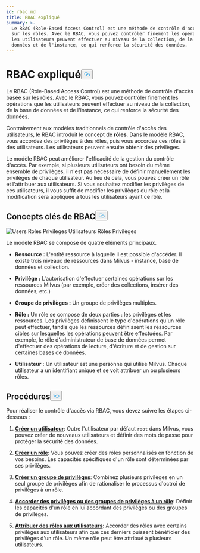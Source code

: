 ```yaml
---
id: rbac.md
title: RBAC expliqué
summary: >-
  Le RBAC (Role-Based Access Control) est une méthode de contrôle d'accès basée
  sur les rôles. Avec le RBAC, vous pouvez contrôler finement les opérations que
  les utilisateurs peuvent effectuer au niveau de la collection, de la base de
  données et de l'instance, ce qui renforce la sécurité des données.
---
```

<h1 id="RBAC-Explained" class="common-anchor-header">RBAC expliqué<button data-href="#RBAC-Explained" class="anchor-icon" translate="no">
      <svg translate="no"
        aria-hidden="true"
        focusable="false"
        height="20"
        version="1.1"
        viewBox="0 0 16 16"
        width="16"
      >
        <path
          fill="#0092E4"
          fill-rule="evenodd"
          d="M4 9h1v1H4c-1.5 0-3-1.69-3-3.5S2.55 3 4 3h4c1.45 0 3 1.69 3 3.5 0 1.41-.91 2.72-2 3.25V8.59c.58-.45 1-1.27 1-2.09C10 5.22 8.98 4 8 4H4c-.98 0-2 1.22-2 2.5S3 9 4 9zm9-3h-1v1h1c1 0 2 1.22 2 2.5S13.98 12 13 12H9c-.98 0-2-1.22-2-2.5 0-.83.42-1.64 1-2.09V6.25c-1.09.53-2 1.84-2 3.25C6 11.31 7.55 13 9 13h4c1.45 0 3-1.69 3-3.5S14.5 6 13 6z"
        ></path>
      </svg>
    </button></h1><p>Le RBAC (Role-Based Access Control) est une méthode de contrôle d'accès basée sur les rôles. Avec le RBAC, vous pouvez contrôler finement les opérations que les utilisateurs peuvent effectuer au niveau de la collection, de la base de données et de l'instance, ce qui renforce la sécurité des données.</p>
<p>Contrairement aux modèles traditionnels de contrôle d'accès des utilisateurs, le RBAC introduit le concept de <strong>rôles</strong>. Dans le modèle RBAC, vous accordez des privilèges à des rôles, puis vous accordez ces rôles à des utilisateurs. Les utilisateurs peuvent ensuite obtenir des privilèges.</p>
<p>Le modèle RBAC peut améliorer l'efficacité de la gestion du contrôle d'accès. Par exemple, si plusieurs utilisateurs ont besoin du même ensemble de privilèges, il n'est pas nécessaire de définir manuellement les privilèges de chaque utilisateur. Au lieu de cela, vous pouvez créer un rôle et l'attribuer aux utilisateurs. Si vous souhaitez modifier les privilèges de ces utilisateurs, il vous suffit de modifier les privilèges du rôle et la modification sera appliquée à tous les utilisateurs ayant ce rôle.</p>
<h2 id="RBAC-key-concepts" class="common-anchor-header">Concepts clés de RBAC<button data-href="#RBAC-key-concepts" class="anchor-icon" translate="no">
      <svg translate="no"
        aria-hidden="true"
        focusable="false"
        height="20"
        version="1.1"
        viewBox="0 0 16 16"
        width="16"
      >
        <path
          fill="#0092E4"
          fill-rule="evenodd"
          d="M4 9h1v1H4c-1.5 0-3-1.69-3-3.5S2.55 3 4 3h4c1.45 0 3 1.69 3 3.5 0 1.41-.91 2.72-2 3.25V8.59c.58-.45 1-1.27 1-2.09C10 5.22 8.98 4 8 4H4c-.98 0-2 1.22-2 2.5S3 9 4 9zm9-3h-1v1h1c1 0 2 1.22 2 2.5S13.98 12 13 12H9c-.98 0-2-1.22-2-2.5 0-.83.42-1.64 1-2.09V6.25c-1.09.53-2 1.84-2 3.25C6 11.31 7.55 13 9 13h4c1.45 0 3-1.69 3-3.5S14.5 6 13 6z"
        ></path>
      </svg>
    </button></h2><p>
  
   <span class="img-wrapper"> <img translate="no" src="/docs/v2.6.x/assets/users-roles-privileges.png" alt="Users Roles Privileges" class="doc-image" id="users-roles-privileges" />
   </span> <span class="img-wrapper"> <span>Utilisateurs Rôles Privilèges</span> </span></p>
<p>Le modèle RBAC se compose de quatre éléments principaux.</p>
<ul>
<li><p><strong>Ressource :</strong> L'entité ressource à laquelle il est possible d'accéder. Il existe trois niveaux de ressources dans Milvus - instance, base de données et collection.</p></li>
<li><p><strong>Privilège :</strong> L'autorisation d'effectuer certaines opérations sur les ressources Milvus (par exemple, créer des collections, insérer des données, etc.)</p></li>
<li><p><strong>Groupe de privilèges :</strong> Un groupe de privilèges multiples.</p></li>
<li><p><strong>Rôle :</strong> Un rôle se compose de deux parties : les privilèges et les ressources. Les privilèges définissent le type d'opérations qu'un rôle peut effectuer, tandis que les ressources définissent les ressources cibles sur lesquelles les opérations peuvent être effectuées. Par exemple, le rôle d'administrateur de base de données permet d'effectuer des opérations de lecture, d'écriture et de gestion sur certaines bases de données.</p></li>
<li><p><strong>Utilisateur :</strong> Un utilisateur est une personne qui utilise Milvus. Chaque utilisateur a un identifiant unique et se voit attribuer un ou plusieurs rôles.</p></li>
</ul>
<h2 id="Procedures" class="common-anchor-header">Procédures<button data-href="#Procedures" class="anchor-icon" translate="no">
      <svg translate="no"
        aria-hidden="true"
        focusable="false"
        height="20"
        version="1.1"
        viewBox="0 0 16 16"
        width="16"
      >
        <path
          fill="#0092E4"
          fill-rule="evenodd"
          d="M4 9h1v1H4c-1.5 0-3-1.69-3-3.5S2.55 3 4 3h4c1.45 0 3 1.69 3 3.5 0 1.41-.91 2.72-2 3.25V8.59c.58-.45 1-1.27 1-2.09C10 5.22 8.98 4 8 4H4c-.98 0-2 1.22-2 2.5S3 9 4 9zm9-3h-1v1h1c1 0 2 1.22 2 2.5S13.98 12 13 12H9c-.98 0-2-1.22-2-2.5 0-.83.42-1.64 1-2.09V6.25c-1.09.53-2 1.84-2 3.25C6 11.31 7.55 13 9 13h4c1.45 0 3-1.69 3-3.5S14.5 6 13 6z"
        ></path>
      </svg>
    </button></h2><p>Pour réaliser le contrôle d'accès via RBAC, vous devez suivre les étapes ci-dessous :</p>
<ol>
<li><p><strong><a href="/docs/fr/users_and_roles.md#Create-a-user">Créer un utilisateur</a></strong>: Outre l'utilisateur par défaut <code translate="no">root</code> dans Milvus, vous pouvez créer de nouveaux utilisateurs et définir des mots de passe pour protéger la sécurité des données.</p></li>
<li><p><strong><a href="/docs/fr/users_and_roles.md#Create-a-role">Créer un rôle</a></strong>: Vous pouvez créer des rôles personnalisés en fonction de vos besoins. Les capacités spécifiques d'un rôle sont déterminées par ses privilèges.</p></li>
<li><p><strong><a href="/docs/fr/privilege_group.md">Créer un groupe de privilèges</a></strong>: Combinez plusieurs privilèges en un seul groupe de privilèges afin de rationaliser le processus d'octroi de privilèges à un rôle.</p></li>
<li><p><strong><a href="/docs/fr/grant_privileges.md">Accorder des privilèges ou des groupes de privilèges à un rôle</a></strong>: Définir les capacités d'un rôle en lui accordant des privilèges ou des groupes de privilèges.</p></li>
<li><p><strong><a href="/docs/fr/grant_roles.md">Attribuer des rôles aux utilisateurs</a></strong>: Accorder des rôles avec certains privilèges aux utilisateurs afin que ces derniers puissent bénéficier des privilèges d'un rôle. Un même rôle peut être attribué à plusieurs utilisateurs.</p></li>
</ol>
